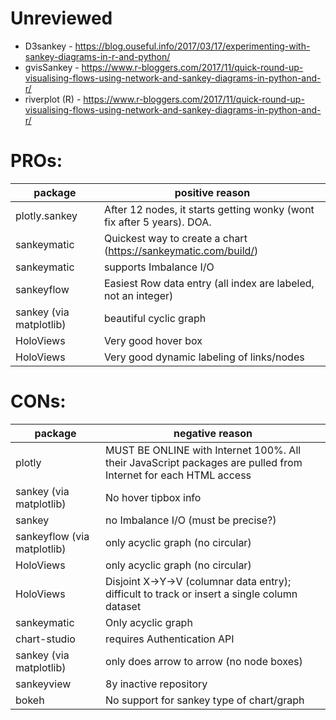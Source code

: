 Unreviewed
==========
* D3sankey - https://blog.ouseful.info/2017/03/17/experimenting-with-sankey-diagrams-in-r-and-python/
* gvisSankey - https://www.r-bloggers.com/2017/11/quick-round-up-visualising-flows-using-network-and-sankey-diagrams-in-python-and-r/
* riverplot (R) - https://www.r-bloggers.com/2017/11/quick-round-up-visualising-flows-using-network-and-sankey-diagrams-in-python-and-r/

PROs:
==========
| package | positive reason |
|---|---|
| plotly.sankey | After 12 nodes, it starts getting wonky (wont fix after 5 years). DOA.
| sankeymatic | Quickest way to create a chart (https://sankeymatic.com/build/)
| sankeymatic | supports Imbalance I/O 
| sankeyflow | Easiest Row data entry (all index are labeled, not an integer)
| sankey (via matplotlib) | beautiful cyclic graph
| HoloViews | Very good hover box
| HoloViews | Very good dynamic labeling of links/nodes

CONs:
==========
| package                     | negative reason |
|-----------------------------|---|
| plotly                      | MUST BE ONLINE with Internet 100%. All their JavaScript packages are pulled from Internet for each HTML access
| sankey (via matplotlib)     | No hover tipbox info
| sankey                      | no Imbalance I/O (must be precise?)
| sankeyflow (via matplotlib) | only acyclic graph (no circular)
| HoloViews                   | only acyclic graph (no circular)
| HoloViews                   | Disjoint X-\>Y-\>V (columnar data entry); difficult to track or insert a single column dataset
| sankeymatic | Only acyclic graph
| chart-studio | requires Authentication API
| sankey (via matplotlib) | only does arrow to arrow (no node boxes)
| sankeyview | 8y inactive repository
| bokeh | No support for sankey type of chart/graph

